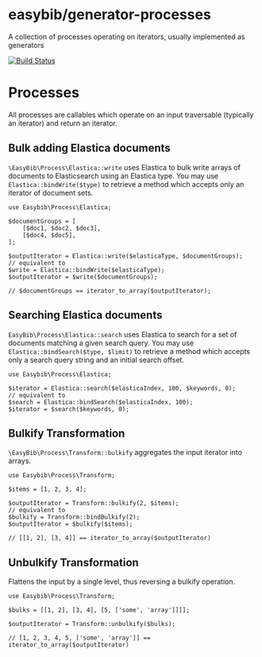 # easybib/generator-processes

A collection of processes operating on iterators, usually implemented as generators

[![Build Status](https://travis-ci.org/easybiblabs/generator-processes.png?branch=master)](https://travis-ci.org/easybiblabs/generator-processes)

# Processes

All processes are callables which operate on an input traversable (typically
an iterator) and return an iterator.

## Bulk adding Elastica documents
`\EasyBib\Process\Elastica::write` uses Elastica to bulk write arrays of
documents to Elasticsearch using an Elastica type. You may use
`Elastica::bindWrite($type)` to retrieve a method which accepts only an
iterator of document sets.

    use Easybib\Process\Elastica;

    $documentGroups = [
        [$doc1, $doc2, $doc3],
        [$doc4, $doc5],
    ];

    $outputIterator = Elastica::write($elasticaType, $documentGroups);
    // equivalent to
    $write = Elastica::bindWrite($elasticaType);
    $outputIterator = $write($documentGroups);

    // $documentGroups == iterator_to_array($outputIterator);

## Searching Elastica documents
`EasyBib\Process\Elastica::search` uses Elastica to search for a set of
documents matching a given search query. You may use
`Elastica::bindSearch($type, $limit)` to retrieve a method which accepts only
a search query string and an initial search offset.

    use Easybib\Process\Elastica;

    $iterator = Elastica::search($elasticaIndex, 100, $keywords, 0);
    // equivalent to
    $search = Elastica::bindSearch($elasticaIndex, 100);
    $iterator = $search($keywords, 0);


## Bulkify Transformation
`\EasyBib\Process\Transform::bulkify` aggregates the input iterator into arrays.

    use Easybib\Process\Transform;

    $items = [1, 2, 3, 4];

    $outputIterator = Transform::bulkify(2, $items);
    // equivalent to
    $bulkify = Transform::bindBulkify(2);
    $outputIterator = $bulkify($items);

    // [[1, 2], [3, 4]] == iterator_to_array($outputIterator)
    

## Unbulkify Transformation
Flattens the input by a single level, thus reversing a bulkify operation.

    use Easybib\Process\Transform;

    $bulks = [[1, 2], [3, 4], [5, ['some', 'array']]]];

    $outputIterator = Transform::unbulkify($bulks);

    // [1, 2, 3, 4, 5, ['some', 'array']] == iterator_to_array($outputIterator)
